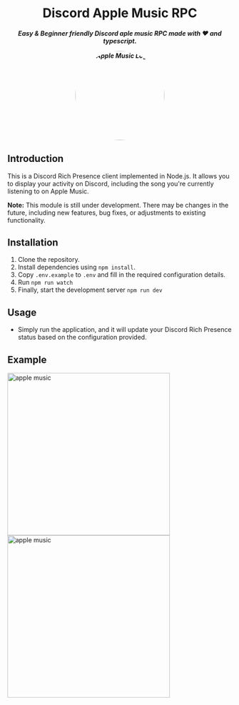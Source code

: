 <p align="center">
    <p align="center">
    <h1 align="center">Discord Apple Music RPC
    <h5 align="center">Easy & Beginner friendly Discord aple music RPC made with ❤️ and typescript.
</p>
</p>
<p align="center">
<a href="https://github.com/TrishCX/Google-Image-Sr" target="_blank">
    <img src="https://www.apple.com/newsroom/images/product/apple-music/apple_music-update_hero_08242021.jpg.news_app_ed.jpg"  alt="Apple Music Logo" width="200" height="200" style="border-radius: 50%;"/>
  </a>
</p>

## Introduction

This is a Discord Rich Presence client implemented in Node.js. It allows you to display your activity on Discord, including the song you're currently listening to on Apple Music.

**Note:** This module is still under development. There may be changes in the future, including new features, bug fixes, or adjustments to existing functionality.

## Installation

1. Clone the repository.
2. Install dependencies using `npm install`.
3. Copy `.env.example` to `.env` and fill in the required configuration details.
4. Run `npm run watch`
5. Finally, start the development server `npm run dev`

## Usage

- Simply run the application, and it will update your Discord Rich Presence status based on the configuration provided.

## Example

<img width="364" alt="apple music" src="https://media.discordapp.net/attachments/1069540434646401127/1232157410001424414/image.png?ex=66286f82&is=66271e02&hm=347345ea505b5668cd4e197201e2e62739eaa8862824b956b2c83dc843f830f8&=&format=webp&quality=lossless&width=282&height=56">

<img width="364" alt="apple music" src="https://cdn.discordapp.com/attachments/1069540434646401127/1232157204438581349/image.png?ex=66286f51&is=66271dd1&hm=796b7f18cde1ad5a0a49629676c7412b83d07aacff0a613f179c816911a00194&">
